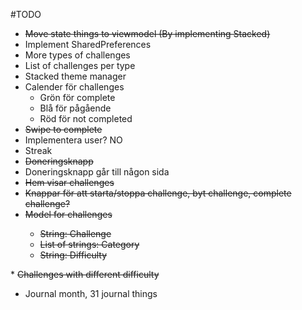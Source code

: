 #TODO

* <s>Move state things to viewmodel (By implementing Stacked)</s>
* Implement SharedPreferences
* More types of challenges
* List of challenges per type
* Stacked theme manager
* Calender för challenges
    * Grön för complete
    * Blå för pågående
    * Röd för not completed
* <s>Swipe to complete</s>
* Implementera user? NO
* Streak 
* <s>Doneringsknapp</s>
* Doneringsknapp går till någon sida
* <s>Hem visar challenges</s>
* <s>Knappar för att starta/stoppa challenge, byt challenge, complete challenge?</s>
* <s>Model for challenges 
    * String: Challenge
    * List of strings: Category
    * String: Difficulty 
</s>
* <s>Challenges with different difficulty</s>

* Journal month, 31 journal things